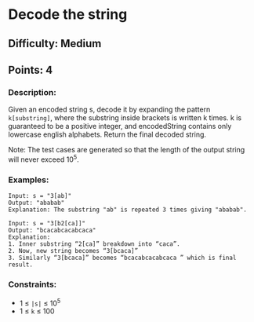 # Decode the string
## Difficulty: Medium
## Points: 4
### Description:
Given an encoded string s, decode it by expanding the pattern `k[substring]`, where the substring inside brackets is written k times. k is guaranteed to be a positive integer, and encodedString contains only lowercase english alphabets. Return the final decoded string.

Note: The test cases are generated so that the length of the output string will never exceed 10<sup>5</sup>.


### Examples:
```
Input: s = "3[ab]"
Output: "ababab"
Explanation: The substring "ab" is repeated 3 times giving "ababab".
```
```
Input: s = "3[b2[ca]]"
Output: "bcacabcacabcaca"
Explanation:
1. Inner substring “2[ca]” breakdown into “caca”.
2. Now, new string becomes “3[bcaca]”
3. Similarly “3[bcaca]” becomes “bcacabcacabcaca ” which is final result.
```

### Constraints:
- 1 ≤ `|s|` ≤ 10<sup>5</sup>
- 1 ≤ `k` ≤ 100